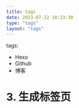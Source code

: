 ```yaml
---
title: tags
date: 2023-07-22 18:23:38
type: "tags"
layout: "tags"
---
```

tags: 
  - Hexo
  - Github
  - 博客
# 3. 生成标签页